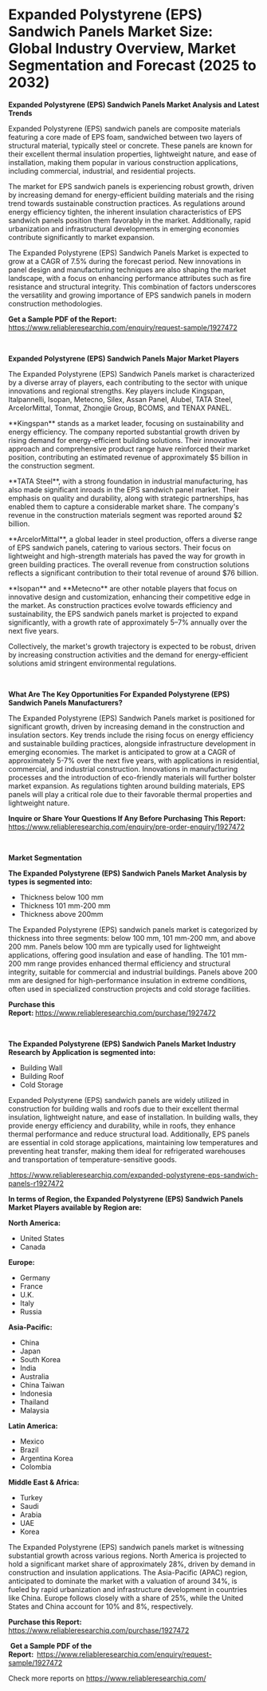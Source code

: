 <p><h1>Expanded Polystyrene (EPS) Sandwich Panels Market Size: Global Industry Overview, Market Segmentation and Forecast (2025 to 2032)</h1></p><p><strong>Expanded Polystyrene (EPS) Sandwich Panels Market Analysis and Latest Trends</strong></p>
<p><p>Expanded Polystyrene (EPS) sandwich panels are composite materials featuring a core made of EPS foam, sandwiched between two layers of structural material, typically steel or concrete. These panels are known for their excellent thermal insulation properties, lightweight nature, and ease of installation, making them popular in various construction applications, including commercial, industrial, and residential projects.</p><p>The market for EPS sandwich panels is experiencing robust growth, driven by increasing demand for energy-efficient building materials and the rising trend towards sustainable construction practices. As regulations around energy efficiency tighten, the inherent insulation characteristics of EPS sandwich panels position them favorably in the market. Additionally, rapid urbanization and infrastructural developments in emerging economies contribute significantly to market expansion.</p><p>The Expanded Polystyrene (EPS) Sandwich Panels Market is expected to grow at a CAGR of 7.5% during the forecast period. New innovations in panel design and manufacturing techniques are also shaping the market landscape, with a focus on enhancing performance attributes such as fire resistance and structural integrity. This combination of factors underscores the versatility and growing importance of EPS sandwich panels in modern construction methodologies.</p></p>
<p><strong>Get a Sample PDF of the Report:&nbsp;</strong> <a href="https://www.reliableresearchiq.com/enquiry/request-sample/1927472?utm_campaign=1140&utm_medium=2&utm_source=Github&utm_content=ia&utm_term=15012025&utm_id=expanded-polystyrene-eps-sandwich-panels">https://www.reliableresearchiq.com/enquiry/request-sample/1927472</a></p>
<p>&nbsp;</p>
<p><strong>Expanded Polystyrene (EPS) Sandwich Panels Major Market Players</strong></p>
<p><p>The Expanded Polystyrene (EPS) Sandwich Panels market is characterized by a diverse array of players, each contributing to the sector with unique innovations and regional strengths. Key players include Kingspan, Italpannelli, Isopan, Metecno, Silex, Assan Panel, Alubel, TATA Steel, ArcelorMittal, Tonmat, Zhongjie Group, BCOMS, and TENAX PANEL.</p><p>**Kingspan** stands as a market leader, focusing on sustainability and energy efficiency. The company reported substantial growth driven by rising demand for energy-efficient building solutions. Their innovative approach and comprehensive product range have reinforced their market position, contributing an estimated revenue of approximately $5 billion in the construction segment.</p><p>**TATA Steel**, with a strong foundation in industrial manufacturing, has also made significant inroads in the EPS sandwich panel market. Their emphasis on quality and durability, along with strategic partnerships, has enabled them to capture a considerable market share. The company's revenue in the construction materials segment was reported around $2 billion.</p><p>**ArcelorMittal**, a global leader in steel production, offers a diverse range of EPS sandwich panels, catering to various sectors. Their focus on lightweight and high-strength materials has paved the way for growth in green building practices. The overall revenue from construction solutions reflects a significant contribution to their total revenue of around $76 billion.</p><p>**Isopan** and **Metecno** are other notable players that focus on innovative design and customization, enhancing their competitive edge in the market. As construction practices evolve towards efficiency and sustainability, the EPS sandwich panels market is projected to expand significantly, with a growth rate of approximately 5–7% annually over the next five years.</p><p>Collectively, the market's growth trajectory is expected to be robust, driven by increasing construction activities and the demand for energy-efficient solutions amid stringent environmental regulations.</p></p>
<p>&nbsp;</p>
<p><strong>What Are The Key Opportunities For Expanded Polystyrene (EPS) Sandwich Panels Manufacturers?</strong></p>
<p><p>The Expanded Polystyrene (EPS) Sandwich Panels market is positioned for significant growth, driven by increasing demand in the construction and insulation sectors. Key trends include the rising focus on energy efficiency and sustainable building practices, alongside infrastructure development in emerging economies. The market is anticipated to grow at a CAGR of approximately 5-7% over the next five years, with applications in residential, commercial, and industrial construction. Innovations in manufacturing processes and the introduction of eco-friendly materials will further bolster market expansion. As regulations tighten around building materials, EPS panels will play a critical role due to their favorable thermal properties and lightweight nature.</p></p>
<p><strong>Inquire or Share Your Questions If Any Before Purchasing This Report:</strong> <a href="https://www.reliableresearchiq.com/enquiry/pre-order-enquiry/1927472?utm_campaign=1140&utm_medium=2&utm_source=Github&utm_content=ia&utm_term=15012025&utm_id=expanded-polystyrene-eps-sandwich-panels">https://www.reliableresearchiq.com/enquiry/pre-order-enquiry/1927472</a></p>
<p>&nbsp;</p>
<p><strong>Market Segmentation</strong></p>
<p><strong>The Expanded Polystyrene (EPS) Sandwich Panels Market Analysis by types is segmented into:</strong></p>
<p><ul><li>Thickness below 100 mm</li><li>Thickness 101 mm-200 mm</li><li>Thickness above 200mm</li></ul></p>
<p><p>The Expanded Polystyrene (EPS) sandwich panels market is categorized by thickness into three segments: below 100 mm, 101 mm-200 mm, and above 200 mm. Panels below 100 mm are typically used for lightweight applications, offering good insulation and ease of handling. The 101 mm-200 mm range provides enhanced thermal efficiency and structural integrity, suitable for commercial and industrial buildings. Panels above 200 mm are designed for high-performance insulation in extreme conditions, often used in specialized construction projects and cold storage facilities.</p></p>
<p><strong>Purchase this Report:&nbsp;</strong><a href="https://www.reliableresearchiq.com/purchase/1927472?utm_campaign=1140&utm_medium=2&utm_source=Github&utm_content=ia&utm_term=15012025&utm_id=expanded-polystyrene-eps-sandwich-panels">https://www.reliableresearchiq.com/purchase/1927472</a></p>
<p>&nbsp;</p>
<p><strong>The Expanded Polystyrene (EPS) Sandwich Panels Market Industry Research by Application is segmented into:</strong></p>
<p><ul><li>Building Wall</li><li>Building Roof</li><li>Cold Storage</li></ul></p>
<p><p>Expanded Polystyrene (EPS) sandwich panels are widely utilized in construction for building walls and roofs due to their excellent thermal insulation, lightweight nature, and ease of installation. In building walls, they provide energy efficiency and durability, while in roofs, they enhance thermal performance and reduce structural load. Additionally, EPS panels are essential in cold storage applications, maintaining low temperatures and preventing heat transfer, making them ideal for refrigerated warehouses and transportation of temperature-sensitive goods.</p></p>
<p><a href="https://www.reliableresearchiq.com/expanded-polystyrene-eps-sandwich-panels-r1927472?utm_campaign=1140&utm_medium=2&utm_source=Github&utm_content=ia&utm_term=15012025&utm_id=expanded-polystyrene-eps-sandwich-panels">&nbsp;https://www.reliableresearchiq.com/expanded-polystyrene-eps-sandwich-panels-r1927472</a></p>
<p><strong>In terms of Region, the Expanded Polystyrene (EPS) Sandwich Panels Market Players available by Region are:</strong></p>
<p>
    <p> <strong> North America: </strong>
        <ul>
            <li>United States</li>
            <li>Canada</li>
        </ul>
        </p> 
    <p> <strong> Europe: </strong>
        <ul>
            <li>Germany</li>
            <li>France</li>
            <li>U.K.</li>
            <li>Italy</li>
            <li>Russia</li>
        </ul>
        </p> 
    <p> <strong> Asia-Pacific: </strong>
        <ul>
            <li>China</li>
            <li>Japan</li>
            <li>South Korea</li>
            <li>India</li>
            <li>Australia</li>
            <li>China Taiwan</li>
            <li>Indonesia</li>
            <li>Thailand</li>
            <li>Malaysia</li>
        </ul>
        </p> 
    <p> <strong> Latin America: </strong>
        <ul>
            <li>Mexico</li>
            <li>Brazil</li>
            <li>Argentina Korea</li>
            <li>Colombia</li>
        </ul>
        </p> 
    <p> <strong> Middle East & Africa: </strong>
        <ul>
            <li>Turkey</li>
            <li>Saudi</li>
            <li>Arabia</li>
            <li>UAE</li>
            <li>Korea</li>
        </ul>
    </p>
    </p>
<p><p>The Expanded Polystyrene (EPS) sandwich panels market is witnessing substantial growth across various regions. North America is projected to hold a significant market share of approximately 28%, driven by demand in construction and insulation applications. The Asia-Pacific (APAC) region, anticipated to dominate the market with a valuation of around 34%, is fueled by rapid urbanization and infrastructure development in countries like China. Europe follows closely with a share of 25%, while the United States and China account for 10% and 8%, respectively.</p></p>
<p><strong>Purchase this Report: </strong><a href="https://www.reliableresearchiq.com/purchase/1927472?utm_campaign=1140&utm_medium=2&utm_source=Github&utm_content=ia&utm_term=15012025&utm_id=expanded-polystyrene-eps-sandwich-panels">https://www.reliableresearchiq.com/purchase/1927472</a></p>
<p>&nbsp;<strong>Get a Sample PDF of the Report:&nbsp;&nbsp;</strong><a href="https://www.reliableresearchiq.com/enquiry/request-sample/1927472?utm_campaign=1140&utm_medium=2&utm_source=Github&utm_content=ia&utm_term=15012025&utm_id=expanded-polystyrene-eps-sandwich-panels">https://www.reliableresearchiq.com/enquiry/request-sample/1927472</a></p>
<p><strong></strong></p>
<p>Check more reports on <a href="https://www.reliableresearchiq.com/?utm_campaign=1140&utm_medium=2&utm_source=Github&utm_content=ia&utm_term=15012025&utm_id=expanded-polystyrene-eps-sandwich-panels">https://www.reliableresearchiq.com/</a></p>